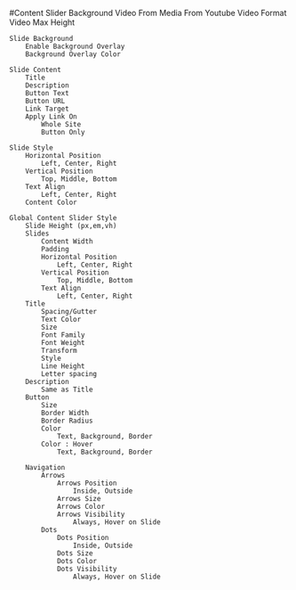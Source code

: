 #Content Slider
    Background Video
        From Media
        From Youtube
    Video Format
    Video Max Height
    
    Slide Background
        Enable Background Overlay
        Background Overlay Color
        
    Slide Content
        Title
        Description
        Button Text
        Button URL
        Link Target
        Apply Link On
            Whole Site
            Button Only
    
    Slide Style
        Horizontal Position
            Left, Center, Right
        Vertical Position
            Top, Middle, Bottom
        Text Align
            Left, Center, Right
        Content Color
    
    Global Content Slider Style
        Slide Height (px,em,vh)
        Slides
            Content Width
            Padding
            Horizontal Position
                Left, Center, Right
            Vertical Position
                Top, Middle, Bottom
            Text Align
                Left, Center, Right
        Title
            Spacing/Gutter
            Text Color
            Size
            Font Family
            Font Weight
            Transform
            Style
            Line Height
            Letter spacing
        Description
            Same as Title
        Button
            Size
            Border Width
            Border Radius
            Color
                Text, Background, Border
            Color : Hover
                Text, Background, Border
        
        Navigation
            Arrows
                Arrows Position
                    Inside, Outside
                Arrows Size
                Arrows Color
                Arrows Visibility
                    Always, Hover on Slide
            Dots
                Dots Position
                    Inside, Outside
                Dots Size
                Dots Color
                Dots Visibility
                    Always, Hover on Slide